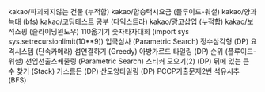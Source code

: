 kakao/파괴되지않는 건물 (누적합)
kakao/합승택시요금 (플루이드-워셜)
kakao/양과늑대 (bfs)
kakao/코딩테스트 공부 (다익스트라)
kakao/광고삽입 (누적합)
kakao/보석쇼핑 (슬라이딩윈도우)
110옮기기
숫자타자대회 (import sys sys.setrecursionlimit(10**9))
입국심사 (Parametric Search)
정수삼각형 (DP)
요격시스템 (단속카메라)
섬연결하기 (Greedy)
아방가르드 타일링 (DP)
순위 (플루이드-워셜)
선입선출스케줄링 (Parametric Search)
스티커 모으기(2) (DP)
뒤에 있는 큰 수 찾기 (Stack)
거스름돈 (DP)
산모양타일링 (DP)
PCCP기출문제2번 석유시추 (BFS)